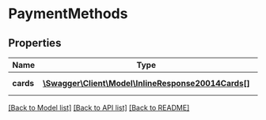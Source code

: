 # PaymentMethods

## Properties
Name | Type | Description | Notes
------------ | ------------- | ------------- | -------------
**cards** | [**\Swagger\Client\Model\InlineResponse20014Cards[]**](InlineResponse20014Cards.md) | List of cards | [optional] 

[[Back to Model list]](../README.md#documentation-for-models) [[Back to API list]](../README.md#documentation-for-api-endpoints) [[Back to README]](../README.md)


